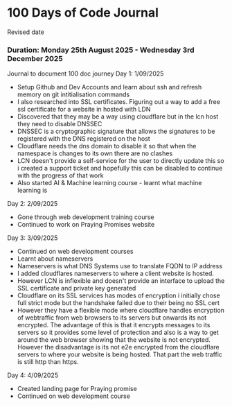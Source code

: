 # 100 Days of Code Journal 

Revised date
### Duration: Monday 25th August 2025 - Wednesday 3rd December 2025

Journal to document 100 doc journey 
 Day 1: 1/09/2025 
 - Setup Github and Dev Accounts and learn about ssh and refresh memory on git intitialisation commands
 - I also researched into SSL certificates. Figuring out a way to add a free ssl certificate for a website in hosted with LDN
 - Discovered that they may be a way using cloudflare but in the lcn host they need to disable DNSSEC
 - DNSSEC is a cryptographic signature that allows the signatures to be registered with the DNS registered on the host
 - Cloudflare needs the dns domain to disable it so that when the namespace is changes to its own there are no clashes
 - LCN doesn't provide a self-service for the user to directly update this so i created a support ticket and hopefully this can be disabled to continue with the progress of that work
 - Also started AI & Machine learning course - learnt what machine learning is 

Day 2: 2/09/2025 
- Gone through web development training course
- Continued to work on Praying Promises website

Day 3: 3/09/2025
- Continued on web development courses
- Learnt about nameservers
- Nameservers is what DNS Systems use to translate FQDN to IP address
- I added cloudflares nameservers to where a client website is hosted.
- However LCN is inflexible and doesn't provide an interface to upload the SSL certificate and private key generated
- Cloudflare on its SSL services has modes of encryption i initially chose full strict mode but the handshake failed due to their being no SSL cert
- However they have a flexible mode where cloudflare handles encryption of webtraffic from web browsers to its servers but onwards its not encrypted. The advantage of this is that it encrypts messages to its servers so it provides some level of protection and also is a way to get around the web browser showing that the website is not encrypted. However the disadvantage is its not e2e encrypted from the cloudflare servers to where your website is being hosted. That part the web traffic is still http than https. 

Day 4: 4/09/2025
- Created landing page for Praying promise
- Continued on web development course 

